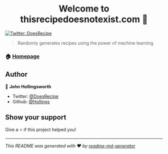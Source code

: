 <h1 align="center">Welcome to thisrecipedoesnotexist.com 👋</h1>
<p>
  <a href="https://twitter.com/DoesRecipe">
    <img alt="Twitter: DoesRecipe" src="https://img.shields.io/twitter/follow/DoesRecipe.svg?style=social" target="_blank" />
  </a>
</p>

> Randomly generates recipes using the power of machine learning

### 🏠 [Homepage](thisrecipedoesnotexist.com)

## Author

👤 **John Hollingsworth**

* Twitter: [@DoesRecipe](https://twitter.com/DoesRecipe)
* Github: [@Hollings](https://github.com/Hollings)

## Show your support

Give a ⭐️ if this project helped you!

***
_This README was generated with ❤️ by [readme-md-generator](https://github.com/kefranabg/readme-md-generator)_
